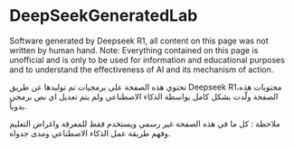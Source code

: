 # DeepSeekGeneratedLab
Software generated by Deepseek R1, all content on this page was not written by human hand.
Note: Everything contained on this page is unofficial and is only to be used for information and educational purposes and to understand the effectiveness of AI and its mechanism of action.

تحتوي هذه الصفحة على برمجيات تم توليدها عن طريق Deepseek R1،محتويات هذه الصفحة ولّدت بشكل كامل بواسطة الذكاء الاصطناعي ولم يتم تعديل اي نص برمجي يدوياً.

ملاحظة : كل ما في هذه الصفحة غير رسمي ويستخدم فقط للمعرفة واغراض التعليم وفهم طريقة عمل الذكاء الاصطناعي ومدى جدواه.
